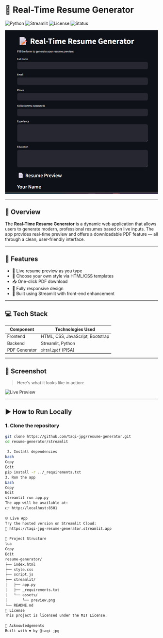 # 🧾 Real-Time Resume Generator

![Python](https://img.shields.io/badge/Python-3.10-blue?logo=python)
![Streamlit](https://img.shields.io/badge/Built%20with-Streamlit-orange?logo=streamlit)
![License](https://img.shields.io/badge/License-MIT-green)
![Status](https://img.shields.io/badge/Project-Active-success)

![Live Preview](streamlit/assets.png)


---

## 🚀 Overview

The **Real-Time Resume Generator** is a dynamic web application that allows users to generate modern, professional resumes based on live inputs. The app provides real-time preview and offers a downloadable PDF feature — all through a clean, user-friendly interface.

---

## 🔧 Features

- 📄 Live resume preview as you type  
- 🎨 Choose your own style via HTML/CSS templates  
- 📥 One-click PDF download  
- 📱 Fully responsive design  
- 🧠 Built using Streamlit with front-end enhancement

---

## 💻 Tech Stack

| Component      | Technologies Used              |
|----------------|-------------------------------|
| Frontend       | HTML, CSS, JavaScript, Bootstrap |
| Backend        | Streamlit, Python              |
| PDF Generator  | `xhtml2pdf` (PISA)             |

---

## 📸 Screenshot

> Here's what it looks like in action:

![Live Preview](streamlit/assets/preview.png)

---

## ▶️ How to Run Locally

### 1. Clone the repository

```bash
git clone https://github.com/taqi-jpg/resume-generator.git
cd resume-generator/streamlit

 2. Install dependencies
bash
Copy
Edit
pip install -r ../_requirements.txt
3. Run the app
bash
Copy
Edit
streamlit run app.py
The app will be available at:
👉 http://localhost:8501

🌐 Live App
Try the hosted version on Streamlit Cloud:
🔗 https://taqi-jpg-resume-generator.streamlit.app

📁 Project Structure
lua
Copy
Edit
resume-generator/
├── index.html
├── style.css
├── script.js
├── streamlit/
│   ├── app.py
│   ├── _requirements.txt
│   └── assets/
│       └── preview.png
└── README.md
📜 License
This project is licensed under the MIT License.

🙌 Acknowledgements
Built with ❤️ by @taqi-jpg
